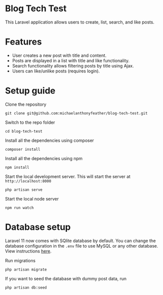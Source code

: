 
# Blog Tech Test

This Laravel application allows users to create, list, search, and like posts.

# Features
- User creates a new post with title and content.
- Posts are displayed in a list with title and like functionality.
- Search functionality allows filtering posts by title using Ajax.
- Users can like/unlike posts (requires login).


# Setup guide

Clone the repository

    git clone git@github.com:michaelanthonyfeather/blog-tech-test.git

Switch to the repo folder

    cd blog-tech-test

Install all the dependencies using composer

    composer install

Install all the dependencies using npm

    npm install


Start the local development server. This will start the server at `http://localhost:8000`

    php artisan serve


Start the local node server

    npm run watch

# Database setup

Laravel 11 now comes with SQlite database by default. You can change the database configuration in the `.env` file to use MySQL or any other database. View instructions [here](https://laravel.com/docs/11.x/installation#databases-and-migrations).


Run migrations

    php artisan migrate

If you want to seed the database with dummy post data, run

    php artisan db:seed

